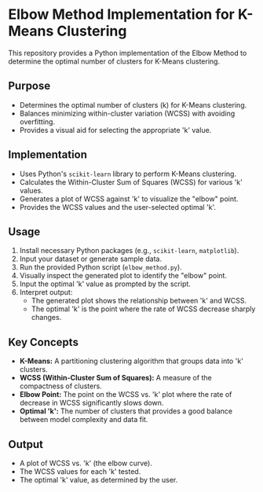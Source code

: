 # Elbow Method Implementation for K-Means Clustering

This repository provides a Python implementation of the Elbow Method to determine the optimal number of clusters for K-Means clustering.

## Purpose

- Determines the optimal number of clusters (k) for K-Means clustering.
- Balances minimizing within-cluster variation (WCSS) with avoiding overfitting.
- Provides a visual aid for selecting the appropriate 'k' value.

## Implementation

- Uses Python's `scikit-learn` library to perform K-Means clustering.
- Calculates the Within-Cluster Sum of Squares (WCSS) for various 'k' values.
- Generates a plot of WCSS against 'k' to visualize the "elbow" point.
- Provides the WCSS values and the user-selected optimal 'k'.

## Usage

1. Install necessary Python packages (e.g., `scikit-learn`, `matplotlib`).
2. Input your dataset or generate sample data.
3. Run the provided Python script (`elbow_method.py`).
4. Visually inspect the generated plot to identify the "elbow" point.
5. Input the optimal 'k' value as prompted by the script.
6. Interpret output:
    - The generated plot shows the relationship between 'k' and WCSS.
    - The optimal 'k' is the point where the rate of WCSS decrease sharply changes.

## Key Concepts

- **K-Means:** A partitioning clustering algorithm that groups data into 'k' clusters.
- **WCSS (Within-Cluster Sum of Squares):** A measure of the compactness of clusters.
- **Elbow Point:** The point on the WCSS vs. 'k' plot where the rate of decrease in WCSS significantly slows down.
- **Optimal 'k':** The number of clusters that provides a good balance between model complexity and data fit.

## Output

- A plot of WCSS vs. 'k' (the elbow curve).
- The WCSS values for each 'k' tested.
- The optimal 'k' value, as determined by the user.
